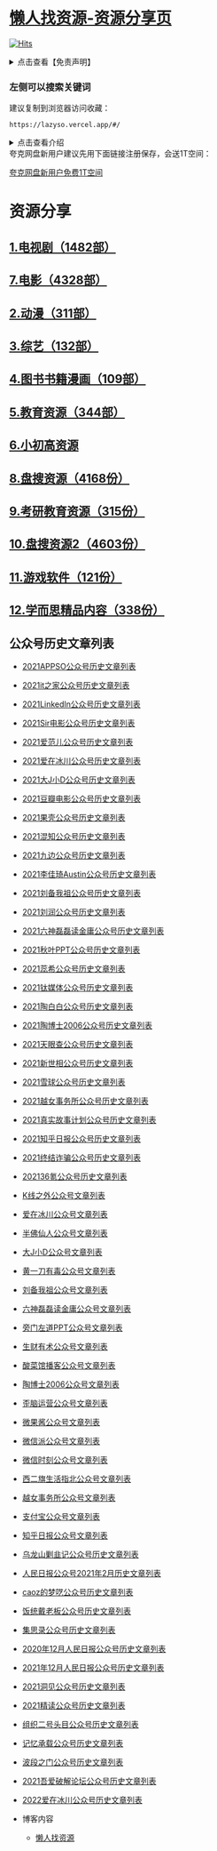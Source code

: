 # [懒人找资源-资源分享页](/README.md)

[![Hits](https://hits.seeyoufarm.com/api/count/incr/badge.svg?url=https%3A%2F%2Flazyso.vercel.app&count_bg=%2379C83D&title_bg=%23555555&icon=&icon_color=%23D9B1B1&title=%E8%AE%BF%E9%97%AE%E9%87%8F&edge_flat=false)](https://hits.seeyoufarm.com)

<details>
  <summary>点击查看【免责声明】</summary>
  <p> -本站为个人博客，博客所发布的一切破解软件、补丁、注册机和注册信息及软件的文章仅限用于学习和研究目的；不得将上述内容用于商业或者非法用途，否则，一切后果请用户自负。本站所有内容均来自网络，版权争议与本站无关，您必须在下载后的24个小时之内，从您的电脑中彻底删除上述内容，如有需要，请去软件官网下载正版。访问和下载本站内容，说明您已同意上述条款。本站为非盈利性站点，不贩卖软件，不会收取任何费用，所有内容不作为商业行为。 </p></details>

### 左侧可以搜索关键词

建议复制到浏览器访问收藏：

```
https://lazyso.vercel.app/#/
```

<details>
  <summary>点击查看介绍</summary>
  <p> 因为资源太多，所以加载速度比较慢，请耐心等候~ <br>手机端访问可以左右滑动查看表格。</p>
</details>
夸克网盘新用户建议先用下面链接注册保存，会送1T空间：

[夸克网盘新用户免费1T空间](https://pan.quark.cn/s/095afa3afc7e)


# 资源分享

## [1.电视剧（1482部）](source/1.电视剧.md)

## [7.电影（4328部）](source/7.电影.md)

## [2.动漫（311部）](source/2.动漫.md)

## [3.综艺（132部）](source/3.综艺.md)

## [4.图书书籍漫画（109部）](source/4.图书书籍漫画.md)

## [5.教育资源（344部）](source/5.教育资源.md)

## [6.小初高资源](source/6.小初高资源.md)

## [8.盘搜资源（4168份）](source/8.盘搜资源.md)

## [9.考研教育资源（315份）](source/9.考研教育资源.md)

## [10.盘搜资源2（4603份）](source/10.盘搜资源2.md)

## [11.游戏软件（121份）](source/11.游戏软件.md)

## [12.学而思精品内容（338份）](source/12.学而思精品内容.md)

##  公众号历史文章列表



- [2021APPSO公众号历史文章列表](wechat/2021APPSO公众号历史文章列表.md)
- [2021it之家公众号历史文章列表](wechat/2021it之家公众号历史文章列表.md)
- [2021LinkedIn公众号历史文章列表](wechat/2021LinkedIn公众号历史文章列表.md)
- [2021Sir电影公众号历史文章列表](wechat/2021Sir电影公众号历史文章列表.md)
- [2021爱范儿公众号历史文章列表](wechat/2021爱范儿公众号历史文章列表.md)
- [2021爱在冰川公众号历史文章列表](wechat/2021爱在冰川公众号历史文章列表.md)
- [2021大J小D公众号历史文章列表](wechat/2021大J小D公众号历史文章列表.md)
- [2021豆瓣电影公众号历史文章列表](wechat/2021豆瓣电影公众号历史文章列表.md)
- [2021果壳公众号历史文章列表](wechat/2021果壳公众号历史文章列表.md)
- [2021混知公众号历史文章列表](wechat/2021混知公众号历史文章列表.md)
- [2021九边公众号历史文章列表](wechat/2021九边公众号历史文章列表.md)
- [2021李佳琦Austin公众号历史文章列表](wechat/2021李佳琦Austin公众号历史文章列表.md)
- [2021刘备我祖公众号历史文章列表](wechat/2021刘备我祖公众号历史文章列表.md)
- [2021刘润公众号历史文章列表](wechat/2021刘润公众号历史文章列表.md)
- [2021六神磊磊读金庸公众号历史文章列表](wechat/2021六神磊磊读金庸公众号历史文章列表.md)
- [2021秋叶PPT公众号历史文章列表](wechat/2021秋叶PPT公众号历史文章列表.md)
- [2021蕊希公众号历史文章列表](wechat/2021蕊希公众号历史文章列表.md)
- [2021钛媒体公众号历史文章列表](wechat/2021钛媒体公众号历史文章列表.md)
- [2021陶白白公众号历史文章列表](wechat/2021陶白白公众号历史文章列表.md)
- [2021陶博士2006公众号历史文章列表](wechat/2021陶博士2006公众号历史文章列表.md)
- [2021天眼查公众号历史文章列表](wechat/2021天眼查公众号历史文章列表.md)
- [2021新世相公众号历史文章列表](wechat/2021新世相公众号历史文章列表.md)
- [2021雪球公众号历史文章列表](wechat/2021雪球公众号历史文章列表.md)
- [2021越女事务所公众号历史文章列表](wechat/2021越女事务所公众号历史文章列表.md)
- [2021真实故事计划公众号历史文章列表](wechat/2021真实故事计划公众号历史文章列表.md)
- [2021知乎日报公众号历史文章列表](wechat/2021知乎日报公众号历史文章列表.md)
- [2021终结诈骗公众号历史文章列表](wechat/2021终结诈骗公众号历史文章列表.md)
- [202136氪公众号历史文章列表](wechat/202136氪公众号历史文章列表.md)
- [K线之外公众号文章列表](wechat/K线之外公众号文章列表.md)
- [爱在冰川公众号文章列表](wechat/爱在冰川公众号文章列表.md)
- [半佛仙人公众号文章列表](wechat/半佛仙人公众号文章列表.md)
- [大J小D公众号文章列表](wechat/大J小D公众号文章列表.md)
- [黄一刀有毒公众号文章列表](wechat/黄一刀有毒公众号文章列表.md)
- [刘备我祖公众号文章列表](wechat/刘备我祖公众号文章列表.md)
- [六神磊磊读金庸公众号文章列表](wechat/六神磊磊读金庸公众号文章列表.md)
- [旁门左道PPT公众号文章列表](wechat/旁门左道PPT公众号文章列表.md)
- [生财有术公众号文章列表](wechat/生财有术公众号文章列表.md)
- [酸菜馆播客公众号文章列表](wechat/酸菜馆播客公众号文章列表.md)
- [陶博士2006公众号文章列表](wechat/陶博士2006公众号文章列表.md)
- [歪脑运营公众号文章列表](wechat/歪脑运营公众号文章列表.md)
- [微果酱公众号文章列表](wechat/微果酱公众号文章列表.md)
- [微信派公众号文章列表](wechat/微信派公众号文章列表.md)
- [微信时刻公众号文章列表](wechat/微信时刻公众号文章列表.md)
- [西二旗生活指北公众号文章列表](wechat/西二旗生活指北公众号文章列表.md)
- [越女事务所公众号文章列表](wechat/越女事务所公众号文章列表.md)
- [支付宝公众号文章列表](wechat/支付宝公众号文章列表.md)
- [知乎日报公众号文章列表](wechat/知乎日报公众号文章列表.md)
- [乌龙山剿韭记公众号历史文章列表](wechat/乌龙山剿韭记公众号历史文章列表.md)
- [人民日报公众号2021年2月历史文章列表](wechat/人民日报公众号2021年2月历史文章列表.md)
- [caoz的梦呓公众号历史文章列表](wechat/caoz的梦呓公众号历史文章列表.md)
- [饭统戴老板公众号历史文章列表](wechat/饭统戴老板公众号历史文章列表.md)
- [集思录公众号历史文章列表](wechat/集思录公众号历史文章列表.md)
- [2020年12月人民日报公众号历史文章列表](wechat/2020年12月人民日报公众号历史文章列表.md)
- [2021年12月人民日报公众号历史文章列表](wechat/2021年12月人民日报公众号历史文章列表.md)
- [2021洞见公众号历史文章列表](wechat/2021洞见公众号历史文章列表.md)
- [2021精读公众号历史文章列表](wechat/2021精读公众号历史文章列表.md)
- [组织二号头目公众号历史文章列表](wechat/组织二号头目公众号历史文章列表.md)
- [记忆承载公众号历史文章列表](wechat/记忆承载公众号历史文章列表.md)
- [波段之门公众号历史文章列表](wechat/波段之门公众号历史文章列表.md)
- [2021吾爱破解论坛公众号历史文章列表](wechat/2021吾爱破解论坛公众号历史文章列表.md)
- [2022爱在冰川公众号历史文章列表](wechat/2022爱在冰川公众号历史文章列表.md)

- 博客内容
  - [懒人找资源](http://lazymovie.me/)